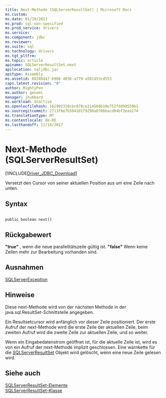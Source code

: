 ```yaml
---
title: Next-Methode (SQLServerResultSet) | Microsoft Docs
ms.custom: 
ms.date: 01/19/2017
ms.prod: sql-non-specified
ms.prod_service: drivers
ms.service: 
ms.component: jdbc
ms.reviewer: 
ms.suite: sql
ms.technology: drivers
ms.tgt_pltfrm: 
ms.topic: article
apiname: SQLServerResultSet.next
apilocation: sqljdbc.jar
apitype: Assembly
ms.assetid: 60248447-6908-4036-a779-a501453cd553
caps.latest.revision: "8"
author: MightyPen
ms.author: genemi
manager: jhubbard
ms.workload: Inactive
ms.openlocfilehash: 162902318cbc078ce214568b18e752fdd99559b1
ms.sourcegitcommit: 2713f8e7b504101f9298a0706bacd84bf2eaa174
ms.translationtype: MT
ms.contentlocale: de-DE
ms.lasthandoff: 11/18/2017
---
```

# <a name="next-method-sqlserverresultset"></a>Next-Methode (SQLServerResultSet)
[!INCLUDE[Driver_JDBC_Download](../../../includes/driver_jdbc_download.md)]

  Versetzt den Cursor von seiner aktuellen Position aus um eine Zeile nach unten.  
  
## <a name="syntax"></a>Syntax  
  
```  
  
public boolean next()  
```  
  
## <a name="return-value"></a>Rückgabewert  
 **"true"** , wenn die neue parallelitätszeile gültig ist. **"false"** Wenn keine Zeilen mehr zur Bearbeitung vorhanden sind.  
  
## <a name="exceptions"></a>Ausnahmen  
 [SQLServerException](../../../connect/jdbc/reference/sqlserverexception-class.md)  
  
## <a name="remarks"></a>Hinweise  
 Diese next-Methode wird von der nächsten Methode in der java.sql.ResultSet-Schnittstelle angegeben.  
  
 Ein Resultsetcursor wird anfänglich vor dieser Zeile positioniert. Der erste Aufruf der next-Methode wird die erste Zeile der aktuellen Zeile, beim zweiten Aufruf wird die zweite Zeile zur aktuellen Zeile, und so weiter.  
  
 Wenn ein Eingabedatenstrom geöffnet ist, für die aktuelle Zeile ist, wird es von ein Aufruf der next-Methode implizit geschlossen. Eine warnkette für die [SQLServerResultSet](../../../connect/jdbc/reference/sqlserverresultset-class.md) Objekt wird gelöscht, wenn eine neue Zeile gelesen wird.  
  
## <a name="see-also"></a>Siehe auch  
 [SQLServerResultSet-Elemente](../../../connect/jdbc/reference/sqlserverresultset-members.md)   
 [SQLServerResultSet-Klasse](../../../connect/jdbc/reference/sqlserverresultset-class.md)  
  
  
